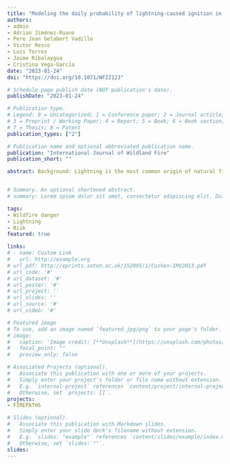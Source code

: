 ```yaml
---
title: "Modeling the daily probability of lightning-caused ignition in the Iberian Peninsula (accepted)"
authors:
- admin
- Adrian Jiménez-Ruano
- Pere Joan Gelabert Vadillo
- Víctor Resco
- Luís Torres
- Jaime Ribalaygua
- Cristina Vega-García
date: "2023-01-24"
doi: "https://doi.org/10.1071/WF22123"

# Schedule page publish date (NOT publication's date).
publishDate: "2023-01-24"

# Publication type.
# Legend: 0 = Uncategorized; 1 = Conference paper; 2 = Journal article;
# 3 = Preprint / Working Paper; 4 = Report; 5 = Book; 6 = Book section;
# 7 = Thesis; 8 = Patent
publication_types: ["2"]

# Publication name and optional abbreviated publication name.
publication: "International Journal of Wildland Fire"
publication_short: ""

abstract: Background: Lightning is the most common origin of natural fires, being strongly linked to specific synoptic conditions associated with atmospheric instability, such as dry thunderstorms; dry fuels are required for ignition to take place and for subsequent propagation.Aims: The aim was to predict the daily probability of ignition by exploiting a large dataset of lightning and fire data to anticipate ignition over the entire Iberian Peninsula.Methods: We trained and tested a machine learning model using lightning strikes (>17þinspacemillion) in the period 2009–2015. For each lightning strike, we extracted information relating to fuel condition, structural features of vegetation, topography, and the specific characteristics of the strikes (polarity, intensity and flash density).Key results: Naturally triggered ignitions are typically initiated at higher elevations (above 1000þinspacem above sea level) under conditions of low dead fuel moisture (<10–13%) and moderate live moisture content (Drought Codeþinspace>þinspace300). Negative-polarity lightning strikes (−10þinspacekA) appear to trigger fires more frequently.Conclusions and implications: Our approach was able to provide ignition forecasts at multiple temporal and spatial scales, thus enhancing forest fire risk assessment systems.


# Summary. An optional shortened abstract.
# summary: Lorem ipsum dolor sit amet, consectetur adipiscing elit. Duis posuere tellus ac convallis #placerat. Proin tincidunt magna sed ex sollicitudin condimentum.

tags:
- Wildfire danger
- Lightning
- Risk 
featured: true

links:
# - name: Custom Link
#   url: http://example.org
# url_pdf: http://eprints.soton.ac.uk/352095/1/Cushen-IMV2013.pdf
# url_code: '#'
# url_dataset: '#'
# url_poster: '#'
# url_project: ''
# url_slides: ''
# url_source: '#'
# url_video: '#'

# Featured image
# To use, add an image named `featured.jpg/png` to your page's folder. 
# image:
#   caption: 'Image credit: [**Unsplash**](https://unsplash.com/photos/pLCdAaMFLTE)'
#   focal_point: ""
#   preview_only: false

# Associated Projects (optional).
#   Associate this publication with one or more of your projects.
#   Simply enter your project's folder or file name without extension.
#   E.g. `internal-project` references `content/project/internal-project/index.md`.
#   Otherwise, set `projects: []`.
projects:
- FIREPATHS

# Slides (optional).
#   Associate this publication with Markdown slides.
#   Simply enter your slide deck's filename without extension.
#   E.g. `slides: "example"` references `content/slides/example/index.md`.
#   Otherwise, set `slides: ""`.
slides:
---
```


